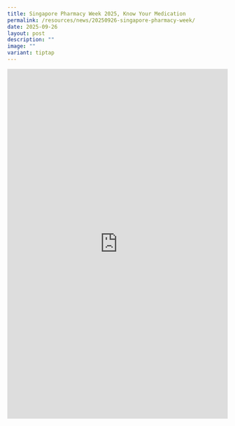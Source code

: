 ```yaml
---
title: Singapore Pharmacy Week 2025, Know Your Medication
permalink: /resources/news/20250926-singapore-pharmacy-week/
date: 2025-09-26
layout: post
description: ""
image: ""
variant: tiptap
---
```

<div class="iframe-wrapper">
<iframe style="border:none;overflow:hidden" height="800" width="100%" allowfullscreen="true" frameborder="0" src="https://www.facebook.com/plugins/post.php?href=https%3A%2F%2Fwww.facebook.com%2Falpshealthcaresupplychain%2Fposts%2Fpfbid02cJ8gLxZMjCLd1WffBnVzoneMqCSttmamv5fChd6Nxu1UFfGk8f2dwYRcFvzUfU4kl&amp;show_text=true&amp;width=500"></iframe>
</div>
<p></p>